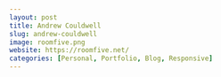 ```yaml
---
layout: post
title: Andrew Couldwell
slug: andrew-couldwell
image: roomfive.png
website: https://roomfive.net/
categories: [Personal, Portfolio, Blog, Responsive]
---
```

